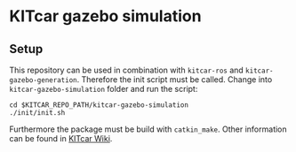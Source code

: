 # KITcar gazebo simulation

## Setup

This repository can be used in combination with `kitcar-ros` and `kitcar-gazebo-generation`. Therefore the init script must be called. Change into `kitcar-gazebo-simulation` folder and run the script:
```
cd $KITCAR_REPO_PATH/kitcar-gazebo-simulation
./init/init.sh
```
Furthermore the package must be build with `catkin_make`.
Other information can be found in [KITcar Wiki](wiki.kitcar-team.de).

